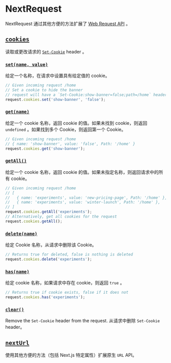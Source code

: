 # NextRequest

NextRequest 通过其他方便的方法扩展了 [Web Request API](https://developer.mozilla.org/en-US/docs/Web/API/Request) 。

## [`cookies`](https://nextjs.org/docs/app/api-reference/functions/next-request#cookies)

读取或更改请求的 [`Set-Cookie`](https://developer.mozilla.org/en-US/docs/Web/HTTP/Headers/Set-Cookie) header 。

### [`set(name, value)`](https://nextjs.org/docs/app/api-reference/functions/next-request#setname-value)

给定一个名称，在请求中设置具有给定值的 cookie。

```js
// Given incoming request /home
// Set a cookie to hide the banner
// request will have a `Set-Cookie:show-banner=false;path=/home` header
request.cookies.set('show-banner', 'false');
```

### [`get(name)`](https://nextjs.org/docs/app/api-reference/functions/next-request#getname)

给定一个 cookie 名称，返回 cookie 的值。如果未找到 cookie，则返回 `undefined` 。如果找到多个 Cookie，则返回第一个 Cookie。

```js
// Given incoming request /home
// { name: 'show-banner', value: 'false', Path: '/home' }
request.cookies.get('show-banner');
```

### [`getAll()`](https://nextjs.org/docs/app/api-reference/functions/next-request#getall)

给定一个 cookie 名称，返回 cookie 的值。如果未指定名称，则返回请求中的所有 cookie。

```js
// Given incoming request /home
// [
//   { name: 'experiments', value: 'new-pricing-page', Path: '/home' },
//   { name: 'experiments', value: 'winter-launch', Path: '/home' },
// ]
request.cookies.getAll('experiments');
// Alternatively, get all cookies for the request
request.cookies.getAll();
```

### [`delete(name)`](https://nextjs.org/docs/app/api-reference/functions/next-request#deletename)

给定 Cookie 名称，从请求中删除该 Cookie。

```js
// Returns true for deleted, false is nothing is deleted
request.cookies.delete('experiments');
```

### [`has(name)`](https://nextjs.org/docs/app/api-reference/functions/next-request#hasname)

给定 cookie 名称，如果请求中存在 cookie，则返回 `true` 。

```js
// Returns true if cookie exists, false if it does not
request.cookies.has('experiments');
```

### [`clear()`](https://nextjs.org/docs/app/api-reference/functions/next-request#clear)

Remove the `Set-Cookie` header from the request.
从请求中删除 `Set-Cookie` header。

## [`nextUrl`](https://nextjs.org/docs/app/api-reference/functions/next-request#nexturl)

使用其他方便的方法（包括 Next.js 特定属性）扩展原生 `URL` API。